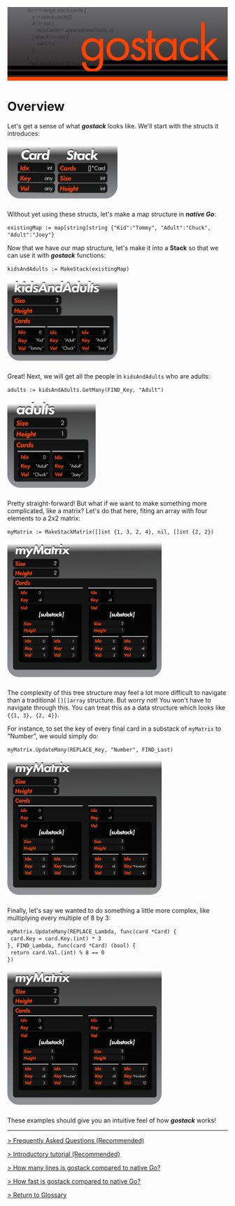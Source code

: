 ![Banner](../images/gostack_Smaller.png)

 <h1>Overview</h1>

 Let's get a sense of what ***gostack*** looks like.  We'll start with the structs it introduces:
 
 <img src="../images/gostack_StackAndCard.png" width="50%" style="margin-bottom: 10px;"/>

 Without yet using these structs, let's make a map structure in ***native Go***:

 ```
 existingMap := map[string]string {"Kid":"Tommy", "Adult":"Chuck", "Adult":"Joey"}
 ``` 
 Now that we have our map structure, let's make it into a **Stack** so that we can use it with ***gostack*** functions:

 ```
 kidsAndAdults := MakeStack(existingMap)
 ```

 <img src="../images/gostack_StackSample1.png" width="50%" style="margin-bottom: 10px;"/>

 Great!  Next, we will get all the people in `kidsAndAdults` who are adults:

 ```
 adults := kidsAndAdults.GetMany(FIND_Key, "Adult")
 ```

 <img src="../images/gostack_StackSample2.png" width="40%" style="margin-bottom: 10px;"/>

 Pretty straight-forward!  But what if we want to make something more complicated, like a matrix?  Let's do that here, fiting an array with four elements to a 2x2 matrix:

 ```
 myMatrix := MakeStackMatrix([]int {1, 3, 2, 4}, nil, []int {2, 2})
 ```
 
 <img src="../images/gostack_StackSample3.png" width="70%" style="margin-bottom: 10px;"/>

 The complexity of this tree structure may feel a lot more difficult to navigate than a traditional `[][]array` structure.  But worry not!  You won't have to navigate through this.  You can treat this as a data structure which looks like `{{1, 3}, {2, 4}}`.

 For instance, to set the key of every final card in a substack of `myMatrix` to "Number", we would simply do:

 ```
 myMatrix.UpdateMany(REPLACE_Key, "Number", FIND_Last)
 ```

 <img src="../images/gostack_StackSample4.png" width="70%" style="margin-bottom: 10px;"/>

 Finally, let's say we wanted to do something a little more complex, like multiplying every multiple of 8 by 3:

 ```
 myMatrix.UpdateMany(REPLACE_Lambda, func(card *Card) {
  card.Key = card.Key.(int) * 3
 }, FIND_Lambda, func(card *Card) (bool) {
  return card.Val.(int) % 8 == 0
 })
 ```

 <img src="../images/gostack_StackSample5.png" width="70%" style="margin-bottom: 10px;"/>

These examples should give you an intuitive feel of how ***gostack*** works!

---

 [> Frequently Asked Questions (Recommended)](faq.md)
 
 [> Introductory tutorial (Recommended)](tutorials/introduction.md)

 [> How many lines is gostack compared to native Go?](race.md)

 [> How fast is gostack compared to native Go?](benchmark.md)

 [> Return to Glossary](../README.md)